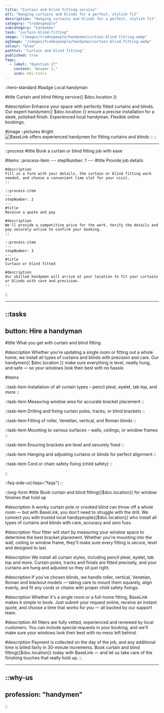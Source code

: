 ```yaml
---
title: "Curtain and blind fitting service"
alt: "Hanging curtains and blinds for a perfect, stylish fit"
description: "Hanging curtains and blinds for a perfect, stylish fit"
category: "tradespeople"
subcategory: "handyman"
task: "curtain-blind-fitting"
image: "/images/tradespeople/handyman/curtain-blind-fitting.webp"
ogImage: "/images/tradespeople/handyman/curtain-blind-fitting.webp"
colour: "blue"
pathtxt: "Curtain and blind fitting"
published: true
faqs:
  - label: "Question 1?"
    content: "Answer 1."
    icon: mdi:tools
---
```


::hero-standard
#badge
Local handyman

#title
Curtain and blind fitting service{{ $doc.location }}

#description
Enhance your space with perfectly fitted curtains and blinds. Our expert handymen{{ $doc.location }} ensure a precise installation for a sleek, polished finish. Experienced local handyman. Flexible online bookings.

#image
    ::pictures
    #right
    ![BaseLink offers experienced handymen for fitting curtains and blinds](/images/tradespeople/handyman/curtain-blind-fitting.webp)
    ::
::

---
::process
#title
Book a curtain or blind fitting job with ease

#items
    ::process-item
    ---
    stepNumber: 1
    ---
    #title
    Provide job details

    #description
    Fill in a form with your details, the curtain or blind fitting work needed, and choose a convenient time slot for your visit.
    ::
    
    ::process-item
    ---
    stepNumber: 2
    ---
    #title
    Receive a quote and pay

    #description
    We'll provide a competitive price for the work. Verify the details and pay securely online to confirm your booking.
    ::

    ::process-item
    ---
    stepNumber: 3
    ---
    #title
    Curtain or blind fitted

    #description
    Our skilled handyman will arrive at your location to fit your curtains or blinds with care and precision.
    ::
::

---

::tasks
---
button: Hire a handyman
---

#title
What you get with curtain and blind fitting

#description
Whether you're updating a single room or fitting out a whole home, we install all types of curtains and blinds with precision and care. Our handymen{{ $doc.location }} make sure everything is level, neatly hung, and safe — so your windows look their best with no hassle.

#items

  ::task-item
  Installation of all curtain types – pencil pleat, eyelet, tab top, and more
  ::

  ::task-item
  Measuring window area for accurate bracket placement
  ::

  ::task-item
  Drilling and fixing curtain poles, tracks, or blind brackets
  ::

  ::task-item
  Fitting of roller, Venetian, vertical, and Roman blinds
  ::

  ::task-item
  Mounting to various surfaces – walls, ceilings, or window frames
  ::

  ::task-item
  Ensuring brackets are level and securely fixed
  ::

  ::task-item
  Hanging and adjusting curtains or blinds for perfect alignment
  ::

  ::task-item
  Cord or chain safety fixing (child safety)
  ::

::


::faq-side-ui{:faqs="faqs"}
::


::long-form
#title
Book curtain and blind fitting{{$doc.location}} for window finishes that hold up

#description
A wonky curtain pole or crooked blind can throw off a whole room — but with BaseLink, you don't need to struggle with the drill. We connect you with trusted local handypeople{{$doc.location}} who install all types of curtains and blinds with care, accuracy and zero fuss.

#description
Your fitter will start by measuring your window space to determine the best bracket placement. Whether you're mounting into the wall, ceiling or window frame, they'll make sure every fitting is secure, level and designed to last.

#description
We install all curtain styles, including pencil pleat, eyelet, tab top and more. Curtain poles, tracks and finials are fitted precisely, and your curtains are hung and adjusted so they sit just right.

#description
If you've chosen blinds, we handle roller, vertical, Venetian, Roman and blackout models — taking care to mount them squarely, align evenly, and fit any cords or chains with proper child safety fixings.

#description
Whether it's a single room or a full-home fitting, BaseLink makes it simple to book. Just submit your request online, receive an instant quote, and choose a time that works for you — all backed by our support team.

#description
All fitters are fully vetted, experienced and reviewed by local customers. You can include special requests in your booking, and we'll make sure your windows look their best with no mess left behind.

#description
Payment is collected on the day of the job, and any additional time is billed fairly in 30-minute increments. Book curtain and blind fitting{{$doc.location}} today with BaseLink — and let us take care of the finishing touches that really hold up.
::

---

::why-us
---
profession: "handymen"
---
::